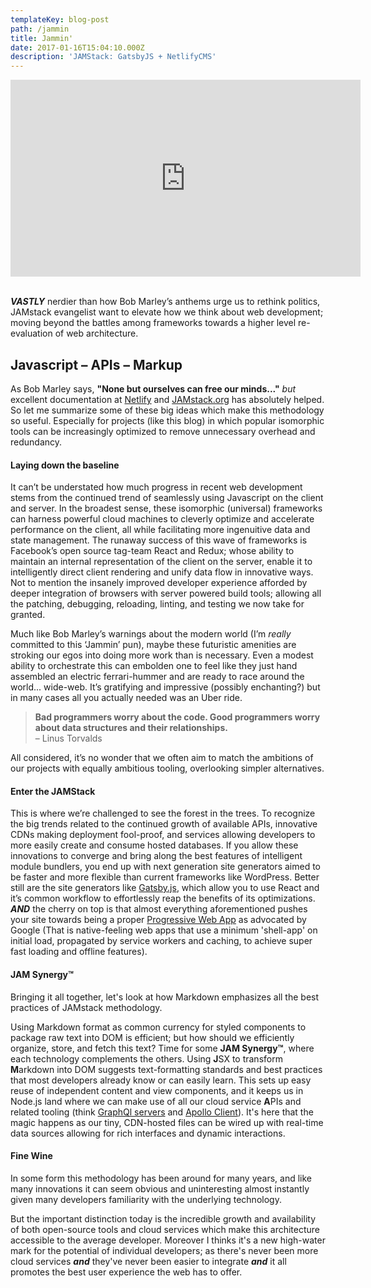 ```yaml
---
templateKey: blog-post
path: /jammin
title: Jammin'
date: 2017-01-16T15:04:10.000Z
description: 'JAMStack: GatsbyJS + NetlifyCMS'
---
```

<iframe width="560" height="315" src="https://www.youtube.com/embed/RAW1wj3Lx0I?rel=0&amp;showinfo=0" frameborder="0" gesture="media" allow="encrypted-media" allowfullscreen></iframe>
<br/><br/>

**_VASTLY_** nerdier than how Bob Marley’s anthems urge us to rethink politics, JAMstack evangelist want to elevate how we think about web development; moving beyond the battles among frameworks towards a higher level re-evaluation of web architecture.  

## **J**avascript – **A**PIs – **M**arkup

As Bob Marley says, **"None but ourselves can free our minds..."** _but_ excellent documentation at [Netlify](https://www.netlify.com/blog/2017/06/06/jamstack-vs-isomorphic-server-side-rendering/) and [JAMstack.org](https://jamstack.org/) has absolutely helped. So let me summarize some of these big ideas which make this methodology so useful. Especially for projects (like this blog) in which popular isomorphic tools can be increasingly optimized to remove unnecessary overhead and redundancy. 

#### **Laying down the baseline**

It can’t be understated how much progress in recent web development stems from the continued trend of seamlessly using Javascript on the client and server. In the broadest sense, these isomorphic (universal) frameworks can harness powerful cloud machines to cleverly optimize and accelerate performance on the client, all while facilitating more ingenuitive data and state management. The runaway success of this wave of frameworks is Facebook’s open source tag-team React and Redux; whose ability to maintain an internal representation of the client on the server, enable it to intelligently direct client rendering and unify data flow in innovative ways. Not to mention the insanely improved developer experience afforded by deeper integration of browsers with server powered build tools; allowing all the patching, debugging, reloading, linting, and testing we now take for granted. 

Much like Bob Marley’s warnings about the modern world (I’m *really* committed to this ‘Jammin’ pun), maybe these futuristic amenities are stroking our egos into doing more work than is necessary. Even a modest ability to orchestrate this can embolden one to feel like they just hand assembled an electric ferrari-hummer and are ready to race around the world... wide-web. It’s gratifying and impressive (possibly enchanting?) but in many cases all you actually needed was an Uber ride. 

> **Bad programmers worry about the code. Good programmers worry about data structures and their relationships.** 
> <br/> – Linus Torvalds

All considered, it’s no wonder that we often aim to match the ambitions of our projects with equally ambitious tooling, overlooking simpler alternatives. 

#### **Enter the JAMStack**
 

This is where we’re challenged to see the forest in the trees. To recognize the big trends related to the continued growth of available APIs, innovative CDNs making deployment fool-proof, and services allowing developers to more easily create and consume hosted databases. If you allow these innovations to converge and bring along the best features of intelligent module bundlers, you end up with next generation site generators aimed to be faster and more flexible than current frameworks like WordPress. Better still are the site generators like [Gatsby.js](https://www.gatsbyjs.org/), which allow you to use React and it’s common workflow to effortlessly reap the benefits of its optimizations. _**AND**_ the cherry on top is that almost everything aforementioned pushes your site towards being a proper [Progressive Web App](https://developers.google.com/web/progressive-web-apps/) as advocated by Google (That is native-feeling web apps that use a minimum 'shell-app' on initial load, propagated by service workers and caching, to achieve super fast loading and offline features).

#### **JAM Synergy™**

Bringing it all together, let's look at how Markdown emphasizes all the best practices of JAMstack methodology. 

Using Markdown format as common currency for styled components to package raw text into DOM is efficient; but how should we efficiently organize, store, and fetch this text? Time for some **JAM Synergy™**, where each technology complements the others. Using **J**SX to transform **M**arkdown into DOM suggests text-formatting standards and best practices that most developers already know or can easily learn. This sets up easy reuse of independent  content and view components, and it keeps us in Node.js land where we can make use of all our cloud service **A**PIs and related tooling (think [GraphQl servers](https://www.prismagraphql.com/) and [Apollo Client](https://www.apollographql.com/client)). It's here that the magic happens as our tiny, CDN-hosted files can be wired up with real-time data sources allowing for rich interfaces and dynamic interactions. 

#### **Fine Wine**

In some form this methodology has been around for many years, and like many innovations it can seem obvious and uninteresting almost instantly given many developers familiarity with the underlying technology. 

But the important distinction today is the incredible growth and availability of both open-source tools and cloud services which make this architecture accessible to the average developer. Moreover I thinks it's a new high-water mark for the potential of individual developers; as there's never been more cloud services **_and_** they've never been easier to integrate **_and_** it all promotes the best user experience the web has to offer. 

